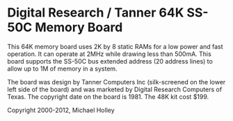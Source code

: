 # Digital Research / Tanner 64K SS-50C Memory Board

This 64K memory board uses 2K by 8 static RAMs for a low power and fast operation. It can operate at 2MHz while drawing less than 500mA. This board supports the SS-50C bus extended address (20 address lines) to allow up to 1M of memory in a system.

The board was design by Tanner Computers Inc (silk-screened on the lower left side of the board) and was marketed by Digital Research Computers of Texas. The copyright date on the board is 1981. The 48K kit cost $199.

Copyright 2000-2012, Michael Holley
